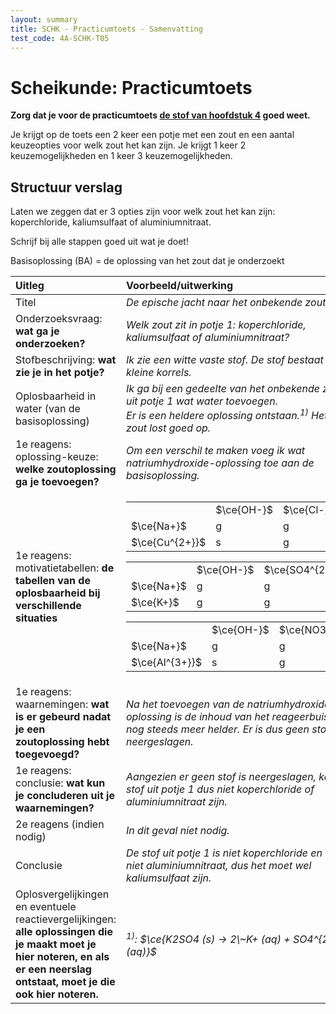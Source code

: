 ```yaml
---
layout: summary
title: SCHK - Practicumtoets - Samenvatting
test_code: 4A-SCHK-T05
---
```


# Scheikunde: Practicumtoets

**Zorg dat je voor de practicumtoets [de stof van hoofdstuk 4](schk_h4) goed weet.**

Je krijgt op de toets een 2 keer een potje met een zout en een aantal keuzeopties voor welk zout het kan zijn. Je krijgt 1 keer 2 keuzemogelijkheden en 1 keer 3 keuzemogelijkheden.

## Structuur verslag

Laten we zeggen dat er 3 opties zijn voor welk zout het kan zijn: koperchloride, kaliumsulfaat of aluminiumnitraat.

Schrijf bij alle stappen goed uit wat je doet!

Basisoplossing (BA) = de oplossing van het zout dat je onderzoekt

| Uitleg                                                                                                                                                                         | Voorbeeld/uitwerking                                                                                                                                                                                                                                                                                                                                                                                                                                                                                                                 |
| :----------------------------------------------------------------------------------------------------------------------------------------------------------------------------- | :----------------------------------------------------------------------------------------------------------------------------------------------------------------------------------------------------------------------------------------------------------------------------------------------------------------------------------------------------------------------------------------------------------------------------------------------------------------------------------------------------------------------------------- |
| Titel                                                                                                                                                                          | *De epische jacht naar het onbekende zout*                                                                                                                                                                                                                                                                                                                                                                                                                                                                                           |
| Onderzoeksvraag: **wat ga je onderzoeken?**                                                                                                                                    | *Welk zout zit in potje 1: koperchloride, kaliumsulfaat of aluminiumnitraat?*                                                                                                                                                                                                                                                                                                                                                                                                                                                        |
| Stofbeschrijving: **wat zie je in het potje?**                                                                                                                                 | *Ik zie een witte vaste stof. De stof bestaat uit kleine korrels.*                                                                                                                                                                                                                                                                                                                                                                                                                                                                   |
| Oplosbaarheid in water (van de basisoplossing)                                                                                                                                 | *Ik ga bij een gedeelte van het onbekende zout uit potje 1 wat water toevoegen.<br>Er is een heldere oplossing ontstaan.<sup>1)</sup> Het zout lost goed op.*                                                                                                                                                                                                                                                                                                                                                                        |
| 1e reagens: oplossing-keuze: **welke zoutoplossing ga je toevoegen?**                                                                                                          | *Om een verschil te maken voeg ik wat natriumhydroxide-oplossing toe aan de basisoplossing.*                                                                                                                                                                                                                                                                                                                                                                                                                                         |
| 1e reagens: motivatietabellen: **de tabellen van de oplosbaarheid bij verschillende situaties**                                                                                | *<table><tr><td></td><td>$\ce{OH-}$</td><td>$\ce{Cl-}$</td></tr><tr><td>$\ce{Na+}$</td><td>g</td><td>g</td></tr><tr><td>$\ce{Cu^{2+}}$</td><td>s</td><td>g</td></tr></table><table><tr><td></td><td>$\ce{OH-}$</td><td>$\ce{SO4^{2-}}$</td></tr><tr><td>$\ce{Na+}$</td><td>g</td><td>g</td></tr><tr><td>$\ce{K+}$</td><td>g</td><td>g</td></tr></table><table><tr><td></td><td>$\ce{OH-}$</td><td>$\ce{NO3-}$</td></tr><tr><td>$\ce{Na+}$</td><td>g</td><td>g</td></tr><tr><td>$\ce{Al^{3+}}$</td><td>s</td><td>g</td></tr></table>* |
| 1e reagens: waarnemingen: **wat is er gebeurd nadat je een zoutoplossing hebt toegevoegd?**                                                                                    | *Na het toevoegen van de natriumhydroxide-oplossing is de inhoud van het reageerbuisje nog steeds meer helder. Er is dus geen stof neergeslagen.*                                                                                                                                                                                                                                                                                                                                                                                    |
| 1e reagens: conclusie: **wat kun je concluderen uit je waarnemingen?**                                                                                                         | *Aangezien er geen stof is neergeslagen, kan de stof uit potje 1 dus niet koperchloride of aluminiumnitraat zijn.*                                                                                                                                                                                                                                                                                                                                                                                                                   |
| 2e reagens (indien nodig)                                                                                                                                                      | *In dit geval niet nodig.*                                                                                                                                                                                                                                                                                                                                                                                                                                                                                                           |
| Conclusie                                                                                                                                                                      | *De stof uit potje 1 is niet koperchloride en ook niet aluminiumnitraat, dus het moet wel kaliumsulfaat zijn.*                                                                                                                                                                                                                                                                                                                                                                                                                       |
| Oplosvergelijkingen en eventuele reactievergelijkingen: **alle oplossingen die je maakt moet je hier noteren, en als er een neerslag ontstaat, moet je die ook hier noteren.** | *<sup>1)</sup>: $\ce{K2SO4 (s) -> 2\~K+ (aq) + SO4^{2-} (aq)}$*                                                                                                                                                                                                                                                                                                                                                                                                                                                                      |
